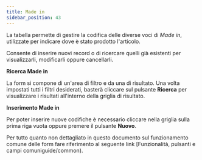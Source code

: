 ```yaml
---
title: Made in
sidebar_position: 43
---
```


La tabella permette di gestire la codifica delle diverse voci di *Made in*, utilizzate per indicare dove è stato prodotto l'articolo.

Consente di inserire nuovi record o di ricercare quelli già esistenti per visualizzarli, modificarli oppure cancellarli.

**Ricerca Made in**

La form si compone di un'area di filtro e da una di risultato. Una volta impostati tutti i filtri desiderati, basterà cliccare sul pulsante **Ricerca** per visualizzare i risultati all'interno della griglia di risultato.

**Inserimento Made in**

Per poter inserire nuove codifiche è necessario cliccare nella griglia sulla prima riga vuota oppure premere il pulsante **Nuovo**.

Per tutto quanto non dettagliato in questo documento sul funzionamento comune delle form fare riferimento al seguente link [Funzionalità, pulsanti e campi comuniguide/common).